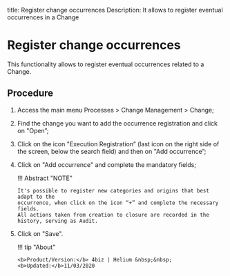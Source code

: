 title: Register change occurrences
Description: It allows to register eventual occurrences in a Change
# Register change occurrences

This functionality allows to register eventual occurrences related to a Change.

Procedure
------------

1.  Access the main menu Processes \>
    Change Management \> Change;

2.  Find the change you want to add the occurrence registration and click on
    "Open”;

3.  Click on the icon "Execution Registration” (last icon on the right side of
    the screen, below the search field) and then on "Add occurrence”;

4.  Click on "Add occurrence" and complete the mandatory fields;

    !!! Abstract "NOTE"
        
        It's possible to register new categories and origins that best adapt to the
        occurrence, when click on the icon “+” and complete the necessary fields.  
        All actions taken from creation to closure are recorded in the history, serving as Audit.

5.  Click on "Save".

    !!! tip "About"

        <b>Product/Version:</b> 4biz | Helium &nbsp;&nbsp;
        <b>Updated:</b>11/03/2020

